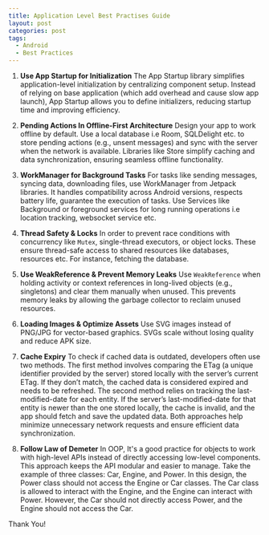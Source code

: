 ```yaml
---
title: Application Level Best Practises Guide
layout: post
categories: post
tags:
  - Android
  - Best Practices
---
```


1. **Use App Startup for Initialization**
The App Startup library simplifies application-level initialization by centralizing component setup. Instead of relying on base application (which add overhead and cause slow app launch), App Startup allows you to define initializers, reducing startup time and improving efficiency.


2. **Pending Actions In Offline-First Architecture**
Design your app to work offline by default. Use a local database i.e Room, SQLDelight etc. to store pending actions (e.g., unsent messages) and sync with the server when the network is available. Libraries like Store simplify caching and data synchronization, ensuring seamless offline functionality.


3. **WorkManager for Background Tasks**
For tasks like sending messages, syncing data, downloading files, use WorkManager from Jetpack libraries. It handles compatibility across Android versions, respects battery life, guarantee the execution of tasks. Use Services like Background or foreground services for long running operations i.e location tracking, websocket service etc.


4. **Thread Safety & Locks**
In order to prevent race conditions with concurrency like `Mutex`, single-thread executors, or object locks. These ensure thread-safe access to shared resources like databases, resources etc. For instance, fetching the database.


5. **Use WeakReference & Prevent Memory Leaks**
Use `WeakReference` when holding activity or context references in long-lived objects (e.g., singletons) and clear them manually when unused. This prevents memory leaks by allowing the garbage collector to reclaim unused resources.


6. **Loading Images & Optimize Assets**
Use SVG images instead of PNG/JPG for vector-based graphics. SVGs scale without losing quality and reduce APK size.


7. **Cache Expiry**
To check if cached data is outdated, developers often use two methods. The first method involves comparing the ETag (a unique identifier provided by the server) stored locally with the server’s current ETag. If they don’t match, the cached data is considered expired and needs to be refreshed. The second method relies on tracking the last-modified-date for each entity. If the server’s last-modified-date for that entity is newer than the one stored locally, the cache is invalid, and the app should fetch and save the updated data. Both approaches help minimize unnecessary network requests and ensure efficient data synchronization.


8. **Follow Law of Demeter**
In OOP, It's a good practice for objects to work with high-level APIs instead of directly accessing low-level components. This approach keeps the API modular and easier to manage. Take the example of three classes: Car, Engine, and Power. In this design, the Power class should not access the Engine or Car classes. The Car class is allowed to interact with the Engine, and the Engine can interact with Power. However, the Car should not directly access Power, and the Engine should not access the Car.


Thank You!












